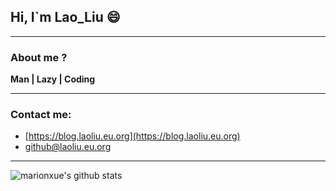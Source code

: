 ## Hi, I`m Lao_Liu 😄

***

### About me ?

**Man | Lazy | Coding**

***

### Contact me:

- [https://blog.laoliu.eu.org](https://blog.laoliu.eu.org)
- [github@laoliu.eu.org](mailto:github@laoliu.eu.org)

***

![marionxue's github stats](https://github-readme-stats.vercel.app/api?username=Lao-Liu233)

<!--
**Lao-Liu233/Lao-Liu233** is a ✨ _special_ ✨ repository because its `README.md` (this file) appears on your GitHub profile.

Here are some ideas to get you started:

- 🔭 I’m currently working on ...
- 🌱 I’m currently learning ...
- 👯 I’m looking to collaborate on ...
- 🤔 I’m looking for help with ...
- 💬 Ask me about ...
- 📫 How to reach me: ...
- 😄 Pronouns: ...
- ⚡ Fun fact: ...
-->
